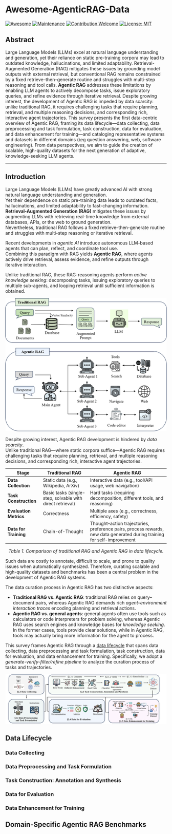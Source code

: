 # Awesome-AgenticRAG-Data

[![Awesome](https://awesome.re/badge.svg)](https://awesome.re)
[![Maintenance](https://img.shields.io/badge/Maintained%3F-yes-green.svg)]()
[![Contribution Welcome](https://img.shields.io/badge/Contributions-welcome-blue)]()
[![License: MIT](https://img.shields.io/badge/License-MIT-yellow.svg)](https://opensource.org/licenses/MIT)

## Abstract

Large Language Models (LLMs) excel at natural language understanding and generation, yet their reliance on static pre-training corpora may lead to outdated knowledge, hallucinations, and limited adaptability. Retrieval-Augmented Generation (RAG) mitigates these issues by grounding model outputs with external retrieval, but conventional RAG remains constrained by a fixed retrieve–then–generate routine and struggles with multi-step reasoning and tool calls. **Agentic RAG** addresses these limitations by enabling LLM agents to actively decompose tasks, issue exploratory queries, and refine evidence through iterative retrieval. Despite growing interest, the development of Agentic RAG is impeded by data scarcity: unlike traditional RAG, it requires challenging tasks that require planning, retrieval, and multiple reasoning decisions, and corresponding rich, interactive agent trajectories. This survey presents the first data-centric overview of Agentic RAG, framing its data lifecycle—data collecting, data preprocessing and task formulation, task construction, data for evaluation, and data enhancement for training—and cataloging representative systems and datasets in different domains (\eg question answering, web, software engineering). From data perspectives, we aim to guide the creation of scalable, high-quality datasets for the next generation of adaptive, knowledge-seeking LLM agents.

---

## Introduction

Large Language Models (LLMs) have greatly advanced AI with strong natural language understanding and generation.  
Yet their dependence on static pre-training data leads to outdated facts, hallucinations, and limited adaptability to fast-changing information. **Retrieval-Augmented Generation (RAG)** mitigates these issues by augmenting LLMs with retrieving real-time knowledge from external databases, APIs, or the web to ground generation.  
Nevertheless, traditional RAG follows a fixed retrieve–then-generate routine and struggles with multi-step reasoning or iterative retrieval.

Recent developments in *agentic AI* introduce autonomous LLM-based agents that can plan, reflect, and coordinate tool use.  
Combining this paradigm with RAG yields **Agentic RAG**, where agents actively drive retrieval, assess evidence, and refine outputs through iterative interaction.

Unlike traditional RAG, these RAG-reasoning agents perform *active knowledge seeking*: decomposing tasks, issuing exploratory queries to multiple sub-agents, and looping retrieval until sufficient information is obtained.

<p align="center">
  <img src="Figures/RAG_Comparison.png" alt="Comparison of traditional and Agentic RAG" width="600"/>
</p>

Despite growing interest, Agentic RAG development is hindered by *data scarcity*.  
Unlike traditional RAG—where static corpora suffice—Agentic RAG requires challenging tasks that require planning, retrieval, and multiple reasoning decisions, and corresponding rich, interactive agent trajectories.

| Stage             | Traditional RAG                                                                 | Agentic RAG                                                                                   |
|-------------------|----------------------------------------------------------------------------------|------------------------------------------------------------------------------------------------|
| **Data Collection** | Static data (e.g., Wikipedia, ArXiv)                                           | Interactive data (e.g., tool/API usage, web navigation)                                        |
| **Task Construction** | Basic tasks (single-step, solvable with direct retrieval)                     | Hard tasks (requiring decomposition, different tools, and reasoning)                           |
| **Evaluation Metrics** | Correctness                                                                   | Multiple axes (e.g., correctness, efficiency, safety)                                          |
| **Data for Training**   | Chain-of-Thought                                                              | Thought–action trajectories, preference pairs, process rewards, new data generated during training for self-improvement |

<p align="center"><em>Table&nbsp;1.&nbsp;Comparison of traditional RAG and Agentic RAG in data lifecycle.</em></p>

Such data are costly to annotate, difficult to scale, and prone to quality issues when automatically synthesized. Therefore, curating scalable and high-quality datasets and benchmarks has been a central problem in the development of Agentic RAG systems.

The data curation process in Agentic RAG has two distinctive aspects:  
- **Traditional RAG vs. Agentic RAG**: traditional RAG relies on query–document pairs, whereas Agentic RAG demands rich *agent–environment interaction traces* encoding planning and retrieval actions.  
- **Agentic RAG vs. general agents**: general agents often use tools such as calculators or code interpreters for problem solving, whereas Agentic RAG uses search engines and knowledge bases for *knowledge seeking*. In the former cases, tools provide clear solutions, while in Agentic RAG, tools may actually bring more information for the agent to process.

This survey frames Agentic RAG through a [data lifecycle](#data-lifecycle) that spans data collecting, data preprocessing and task formulation, task construction, data for evaluation, and data enhancement for training. Specifically, we adopt a *generate-verify-filter/refine pipeline* to analyze the curation process of tasks and trajectories.

<p align="center">
  <img src="Figures/data-lifecycle.png" alt="Data lifecycle in Agentic RAG" width="600"/>
</p>

## Data Lifecycle

### Data Collecting

### Data Preprocessing and Task Formulation

### Task Construction: Annotation and Synthesis

### Data for Evaluation

### Data Enhancement for Training

## Domain-Specific Agentic RAG Benchmarks
